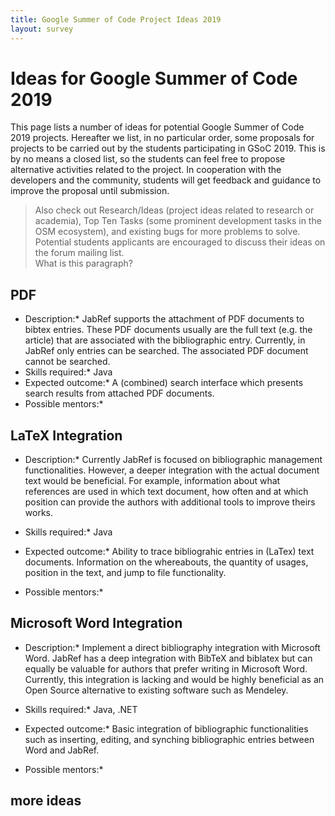 ```yaml
---
title: Google Summer of Code Project Ideas 2019
layout: survey
---
```


# Ideas for Google Summer of Code 2019

This page lists a number of ideas for potential Google Summer of Code 2019 projects.
Hereafter we list, in no particular order, some proposals for projects to be carried out by the students participating in GSoC 2019. This is by no means a closed list, so the students can feel free to propose alternative activities related to the project.
In cooperation with the developers and the community, students will get feedback and guidance to improve the proposal until submission.

> Also check out Research/Ideas (project ideas related to research or academia), Top Ten Tasks (some prominent development tasks in the OSM ecosystem), and existing bugs for more problems to solve. 
Potential students applicants are encouraged to discuss their ideas on the forum mailing list.  
What is this paragraph?


## PDF ##
* Description:* JabRef supports the attachment of PDF documents to bibtex entries. These PDF documents usually are the full text (e.g. the article) that are associated with the bibliographic entry. Currently, in JabRef only entries can be searched. The associated PDF document cannot be searched.
* Skills required:* Java
* Expected outcome:* 
A (combined) search interface which presents search results from attached PDF documents.
* Possible mentors:*


## LaTeX Integration ##
* Description:*
Currently JabRef is focused on bibliographic management functionalities. However, a deeper integration with the actual document text would be beneficial. For example, information about what references are used in which text document, how often and at which  position can provide the authors with additional tools to improve theirs works.

* Skills required:* Java

* Expected outcome:*
Ability to trace bibliograhic entries in (LaTex) text documents. Information on the whereabouts, the quantity of usages, position in the text, and jump to file functionality.

* Possible mentors:*


## Microsoft Word Integration ##
* Description:*
Implement a direct bibliography integration with Microsoft Word. JabRef has a deep integration with BibTeX and biblatex but can equally be valuable for authors that prefer writing in Microsoft Word. Currently, this integration is lacking and would be highly beneficial as an Open Source alternative to existing software such as Mendeley.

* Skills required:* Java, .NET

* Expected outcome:*
Basic integration of bibliographic functionalities such as inserting, editing, and synching bibliographic entries between Word and JabRef.

* Possible mentors:*

## more ideas ##
